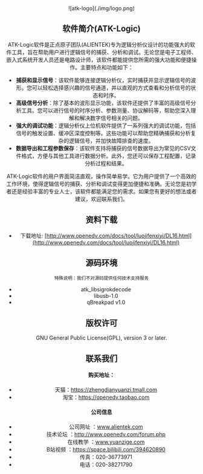 <div align=center>![atk-logo](./img/logo.png)


软件简介(ATK-Logic)
-----------------------

ATK-Logic软件是正点原子团队(ALIENTEK)专为逻辑分析仪设计的功能强大的软件工具，旨在帮助用户进行逻辑信号的捕获、分析和调试。无论您是电子工程师、嵌入式系统开发人员还是电路设计师，该软件都能提供您所需的强大功能和便捷操作。主要特点和功能如下：
- **捕获和显示信号**：该软件能够连接逻辑分析仪，实时捕获并显示逻辑信号的波形。您可以轻松选择感兴趣的信号通道，并以直观的方式查看和分析信号的状态和时序。
- **高级信号分析**：除了基本的波形显示功能，该软件还提供了丰富的高级信号分析工具。您可以进行信号的时序分析、参数测量、协议解码等，帮助您深入理解和解决数字信号相关的问题。
- **强大的调试功能**：逻辑分析仪上位机软件提供了一系列强大的调试功能，包括信号的触发设置、缓冲区深度控制等。这些功能可以帮助您精确捕获和分析复杂的逻辑信号，并加快故障排查的速度。
- **数据导出和工程参数保存**：该软件支持将捕获的信号数据导出为常见的CSV文件格式，方便与其他工具进行数据分析。此外，您还可以保存工程配置，记录分析过程和结果。

ATK-Logic软件的用户界面简洁直观，操作简单易学。它为用户提供了一个高效的工作环境，使得逻辑信号的捕获、分析和调试变得更加便捷和准确。无论您是初学者还是经验丰富的专业人士，该软件都能满足您的需求。如果您有更好的想法或者建议，欢迎联系我们。


资料下载
-----------------------

- 下载地址: [http://www.openedv.com/docs/tool/luojifenxiyi/DL16.html](http://www.openedv.com/docs/tool/luojifenxiyi/DL16.html)


源码环境
-----------------------

```
特殊说明：我们不对源码提供任何技术支持服务
```

- atk_libsigrokdecode
- libusb-1.0 
- qBreakpad v1.0


版权许可
-----------------------

GNU General Public License(GPL), version 3 or later.


联系我们
-----------------------

#### 购买地址：

- 天猫：https://zhengdianyuanzi.tmall.com
- 淘宝：https://openedv.taobao.com 

#### 公司信息

- 公司网址	：www.alientek.com
- 技术论坛	：http://www.openedv.com/forum.php 
- 在线教学	：www.yuanzige.com 
- B站视频	：https://space.bilibili.com/394620890 
- 传真：020-36773971
- 电话：020-38271790

